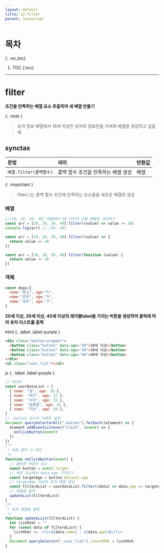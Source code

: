 ```yaml
---
layout: default
title: 13-filter
parent: Javascript
---
```


# 목차

{: .no_toc}

1. TOC
   {:toc}

---

# filter

**조건을 만족하는 배열 요소 추출하여 새 배열 만들기**

{: .note }

> 유저 정보 배열에서 18세 이상인 유저의 정보만을 가져와 배열을 생성하고 싶을 때

## synctax

| 문법                    | 의미                                | 반환값 |
| :---------------------- | :---------------------------------- | :----- |
| `배열.filter(콜백함수)` | 콜백 함수 조건을 만족하는 배열 생성 | 배열   |

{: .important }

> filter( )는 콜백 함수 조건에 만족하는 요소들을 새로운 배열로 생성

### **배열**

```js
//[10, 20, 30, 40] 배열에서 30 이상의 수를 배열로 생성하기
const arr = [10, 20, 30, 40].filter((value) => value >= 30)
console.log(arr) // [30, 40]

const arr = [10, 20, 30, 40].filter((value) => {
  return value >= 30
})

const arr = [10, 20, 30, 40].filter(function (value) {
  return value >= 30
})
```

### **객체**

```js
const dogs={
  name:"망고", age:"5",
  name:"딴딴", age:"5",
  name:"공주", age:"7",
}
```

**20세 이상, 30세 이상, 40세 이상의 레이블label을 가지는 버튼을 생성하여 클릭에 따라 유저 리스트를 출력**

html
{: .label .label-purple }

```html
<div class="button-wrapper">
  <button class="button" data-age="20">20세 이상</button>
  <button class="button" data-age="30">30세 이상</button>
  <button class="button" data-age="40">40세 이상</button>
</div>
<ul class="user_list"></ul>
```

js
{: .label .label-purple }

```js
// 데이터
const userDataList = [
  { name: "곰", age: 18 },
  { name: "여우", age: 27 },
  { name: "사자", age: 32 },
  { name: "얼룩말", age: 41 },
  { name: "기린", age: 56 },
]
// .button 요소의 이벤트 설정
document.querySelectorAll(".button").forEach((element) => {
  element.addEventListener("click", (event) => {
    onClickButton(event)
  })
})
/**
 * 버튼 클릭 시 처리
 */
function onClickButton(event) {
  // 클릭한 버튼의 요소
  const button = event.target
  // 버튼 요소에서 data-age 가져오기
  const targetAge = button.dataset.age
  // targetAge 이상의 유저 배열 생성
  const filterdList = userDataList.filter((data) => data.age >= targetAge)
  // 배열을 출력
  updateList(filterdList)
}
/**
 * 유저 배열을 출력
 */
function updateList(filterdList) {
  let listHtml = ""
  for (const data of filterdList) {
    listHtml += `<li>${data.name} : ${data.age}세</li>`
  }
  document.querySelector(".user_list").innerHTML = listHtml
}
```
